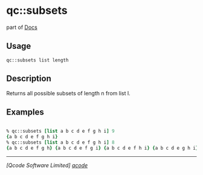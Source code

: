 qc::subsets
===========

part of [Docs](.)

Usage
-----
`
        qc::subsets list length
    `

Description
-----------
Returns all possible subsets of length n from list l.

Examples
--------
```tcl

% qc::subsets [list a b c d e f g h i] 9
{a b c d e f g h i}
% qc::subsets [list a b c d e f g h i] 8
{a b c d e f g h} {a b c d e f g i} {a b c d e f h i} {a b c d e g h i} {a b c d f g h i} {a b c e f g h i} {a b d e f g h i} {a c d e f g h i} {b c d e f g h i}
```

----------------------------------
*[Qcode Software Limited] [qcode]*

[qcode]: http://www.qcode.co.uk "Qcode Software"